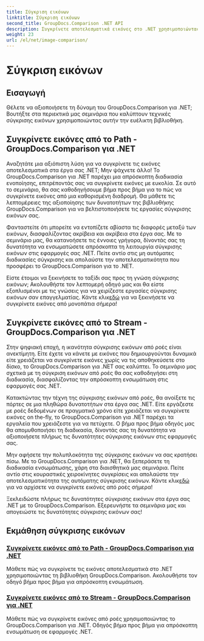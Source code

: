 ```yaml
---
title: Σύγκριση εικόνων
linktitle: Σύγκριση εικόνων
second_title: GroupDocs.Comparison .NET API
description: Συγκρίνετε αποτελεσματικά εικόνες στο .NET χρησιμοποιώντας τη βιβλιοθήκη GroupDocs.Comparison. Βήμα προς βήμα σεμινάρια για απρόσκοπτη ενσωμάτωση από διαδρομή ή ροή.
weight: 23
url: /el/net/image-comparison/
---
```


# Σύγκριση εικόνων


## Εισαγωγή

Θέλετε να αξιοποιήσετε τη δύναμη του GroupDocs.Comparison για .NET; Βουτήξτε στα περιεκτικά μας σεμινάρια που καλύπτουν τεχνικές σύγκρισης εικόνων χρησιμοποιώντας αυτήν την ευέλικτη βιβλιοθήκη.

## Συγκρίνετε εικόνες από το Path - GroupDocs.Comparison για .NET

Αναζητάτε μια αξιόπιστη λύση για να συγκρίνετε τις εικόνες αποτελεσματικά στα έργα σας .NET; Μην ψάχνετε άλλο! Το GroupDocs.Comparison για .NET παρέχει μια απρόσκοπτη διαδικασία ενοποίησης, επιτρέποντάς σας να συγκρίνετε εικόνες με ευκολία. Σε αυτό το σεμινάριο, θα σας καθοδηγήσουμε βήμα προς βήμα για το πώς να συγκρίνετε εικόνες από μια καθορισμένη διαδρομή. Θα μάθετε τις λεπτομέρειες της αξιοποίησης των δυνατοτήτων της βιβλιοθήκης GroupDocs.Comparison για να βελτιστοποιήσετε τις εργασίες σύγκρισης εικόνων σας.

Φανταστείτε ότι μπορείτε να εντοπίζετε αβίαστα τις διαφορές μεταξύ των εικόνων, διασφαλίζοντας ακρίβεια και ακρίβεια στα έργα σας. Με το σεμινάριο μας, θα κατανοήσετε τις έννοιες γρήγορα, δίνοντάς σας τη δυνατότητα να ενσωματώσετε απρόσκοπτα τη λειτουργία σύγκρισης εικόνων στις εφαρμογές σας .NET. Πείτε αντίο στις μη αυτόματες διαδικασίες σύγκρισης και απολαύστε την αποτελεσματικότητα που προσφέρει το GroupDocs.Comparison για το .NET.

 Είστε έτοιμοι να ξεκινήσετε το ταξίδι σας προς τη γνώση σύγκρισης εικόνων; Ακολουθήστε τον λεπτομερή οδηγό μας και θα είστε εξοπλισμένοι με τις γνώσεις για να χειρίζεστε εργασίες σύγκρισης εικόνων σαν επαγγελματίας. Κάντε κλικ[εδώ](./compare-images-from-path/) για να ξεκινήσετε να συγκρίνετε εικόνες από μονοπάτια σήμερα!

## Συγκρίνετε εικόνες από το Stream - GroupDocs.Comparison για .NET

Στην ψηφιακή εποχή, η ικανότητα σύγκρισης εικόνων από ροές είναι ανεκτίμητη. Είτε έχετε να κάνετε με εικόνες που δημιουργούνται δυναμικά είτε χρειάζεται να συγκρίνετε εικόνες χωρίς να τις αποθηκεύσετε στο δίσκο, το GroupDocs.Comparison για .NET σας καλύπτει. Το σεμινάριο μας σχετικά με τη σύγκριση εικόνων από ροές θα σας καθοδηγήσει στη διαδικασία, διασφαλίζοντας την απρόσκοπτη ενσωμάτωση στις εφαρμογές σας .NET.

Κατακτώντας την τέχνη της σύγκρισης εικόνων από ροές, θα ανοίξετε τις πόρτες σε μια πληθώρα δυνατοτήτων στα έργα σας .NET. Είτε εργάζεστε με ροές δεδομένων σε πραγματικό χρόνο είτε χρειάζεται να συγκρίνετε εικόνες on the-fly, το GroupDocs.Comparison για .NET παρέχει τα εργαλεία που χρειάζεστε για να πετύχετε. Ο βήμα προς βήμα οδηγός μας θα απομυθοποιήσει τη διαδικασία, δίνοντάς σας τη δυνατότητα να αξιοποιήσετε πλήρως τις δυνατότητες σύγκρισης εικόνων στις εφαρμογές σας.

Μην αφήσετε την πολυπλοκότητα της σύγκρισης εικόνων να σας κρατήσει πίσω. Με το GroupDocs.Comparison για .NET, θα ξεπεράσετε τη διαδικασία ενσωμάτωσης, χάρη στα διαισθητικά μας σεμινάρια. Πείτε αντίο στις κουραστικές χειροκίνητες συγκρίσεις και απολαύστε την αποτελεσματικότητα της αυτόματης σύγκρισης εικόνων. Κάντε κλικ[εδώ](./compare-images-from-stream/) για να αρχίσετε να συγκρίνετε εικόνες από ροές σήμερα!

Ξεκλειδώστε πλήρως τις δυνατότητες σύγκρισης εικόνων στα έργα σας .NET με το GroupDocs.Comparison. Εξερευνήστε τα σεμινάρια μας και απογειώστε τις δυνατότητες σύγκρισης εικόνων σας!
## Εκμάθηση σύγκρισης εικόνων
### [Συγκρίνετε εικόνες από το Path - GroupDocs.Comparison για .NET](./compare-images-from-path/)
Μάθετε πώς να συγκρίνετε τις εικόνες αποτελεσματικά στο .NET χρησιμοποιώντας τη βιβλιοθήκη GroupDocs.Comparison. Ακολουθήστε τον οδηγό βήμα προς βήμα για απρόσκοπτη ενσωμάτωση.
### [Συγκρίνετε εικόνες από το Stream - GroupDocs.Comparison για .NET](./compare-images-from-stream/)
Μάθετε πώς να συγκρίνετε εικόνες από ροές χρησιμοποιώντας το GroupDocs.Comparison για .NET. Οδηγός βήμα προς βήμα για απρόσκοπτη ενσωμάτωση σε εφαρμογές .NET.